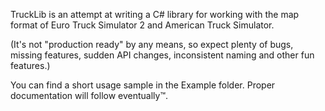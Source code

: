 TruckLib is an attempt at writing a C# library for working with the map format 
of Euro Truck Simulator 2 and American Truck Simulator.

(It's not "production ready" by any means, so expect plenty of bugs, missing features, sudden API changes, inconsistent naming and other fun features.)

You can find a short usage sample in the Example folder. Proper documentation will follow eventually™.
